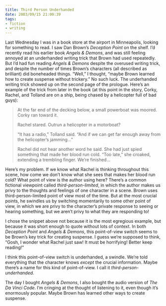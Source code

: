 ```yaml
--- 
title: Third Person Underhanded
date: 2003/09/15 21:00:39
tags: 
- fiction
- writing
---
```


Last Wednesday I was in a book store at the airport in Minneapolis, looking for something to read. I saw Dan Brown’s  <em>Deception Point</em>  on the shelf. I’d recently read his earlier book  <em>Angels &amp; Demons</em>,  and was still feeling annoyed at an underhanded writing trick that Brown had used repeatedly. But I’d had fun reading <em>Angels &amp; Demons</em> despite the overused writing trick, and despite the number of times Brown’s characters (all described as brilliant) did boneheaded things. “Well,” I thought, “maybe Brown learned how to create suspense without trickery.” No such luck. The underhanded writing trick showed up on the second page of the prologue. Here’s an example of the trick from later in the book (at this point in the story, Corky, Rachel, and Tolland are on a ship, being chased by a helicopter full of bad guys):

> At the far end of the decking below, a small powerboat was moored. Corky ran toward it.
>
> Rachel stared. Outrun a helicopter in a motorboat?
>
> “It has a radio,” Tolland said. “And if we can get far enough away from the helicopter’s jamming…”
> 
> Rachel did not hear another word he said. She had just spied something that made her blood run cold. “Too late,” she croaked, extending a trembling finger. We’re finished…

Here’s my problem. If we know what Rachel is thinking throughout this scene, how come we don’t know what she sees that makes her blood run cold? What point of view is the author using here? There’s a common fictional viewpoint called <em>third-person-limited</em>, in which the author makes us privy to the thoughts and feelings of one character in a scene. Brown uses third-person-limited point of view most of the time. But at the most crucial points, he swindles us by switching momentarily to some other point of view, in which we are privy to the character’s private response to seeing or hearing something, but we aren’t privy to what they are responding to!

I chose the snippet above not because it is the most egregious example, but because it was short enough to quote without lots of context. In both <em>Deception Point</em> and <em>Angels &amp; Demons</em>, this point-of-view switch seems to be Brown’s key trick for creating suspense. I guess we’re supposed to think, “Gosh, I wonder what Rachel just saw! It must be horrifying! Better keep reading!”

I think this point-of-view switch is underhanded, a swindle. We’re told everything that the character knows <em>except</em> the crucial information. Maybe there’s a name for this kind of point-of-view. I call it <em>third-person-underhanded.</em>

The day I bought <em>Angels &amp; Demons</em>, I also bought the audio version of  <em>The Da Vinci Code</em>. I’m cringing at the thought of listening to it, even though it’s enormously popular. Maybe Brown has learned other ways to create suspense.
